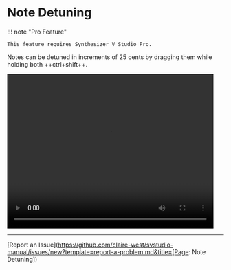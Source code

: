 # Note Detuning

!!! note "Pro Feature"

    This feature requires Synthesizer V Studio Pro.

Notes can be detuned in increments of 25 cents by dragging them while holding both ++ctrl+shift++.

<video width="480" height="360" controls>
    <source src="/img/advanced/note-detuning.mp4" type="video/mp4">
    Detuning a Note
</video>

---

[Report an Issue](https://github.com/claire-west/svstudio-manual/issues/new?template=report-a-problem.md&title=[Page: Note Detuning])